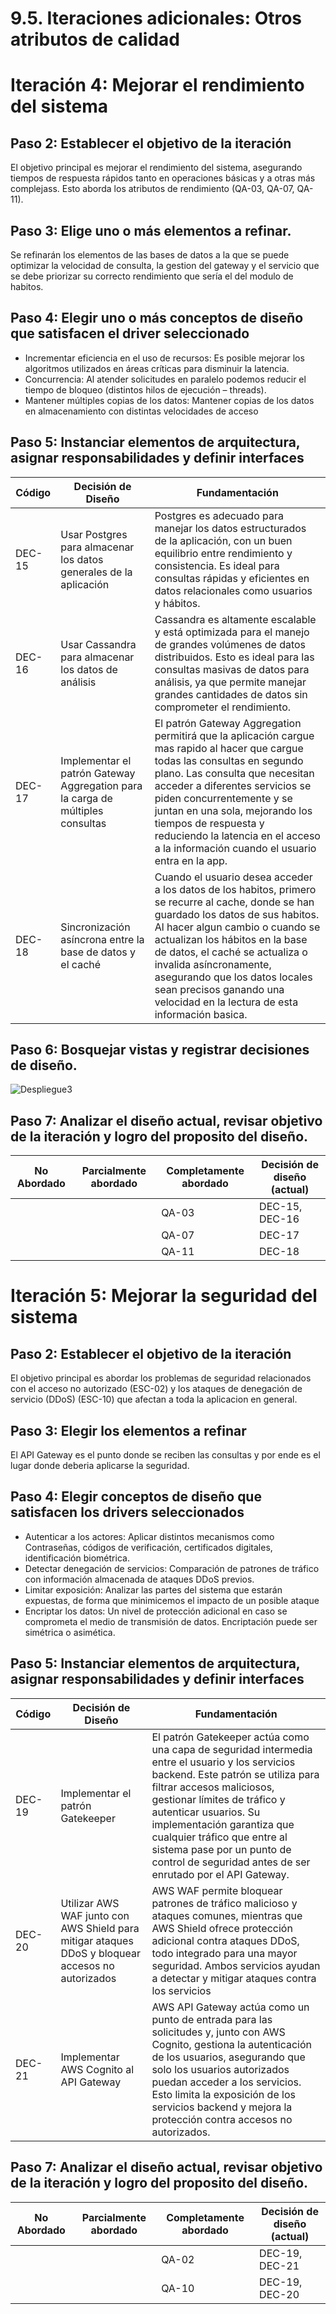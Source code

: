 # 9.5. Iteraciones adicionales: Otros atributos de calidad

# Iteración 4: Mejorar el rendimiento del sistema

## Paso 2: Establecer el objetivo de la iteración
El objetivo principal es mejorar el rendimiento del sistema, asegurando tiempos de respuesta rápidos tanto en operaciones básicas y a otras más complejass. Esto aborda los atributos de rendimiento (QA-03, QA-07, QA-11).

## Paso 3: Elige uno o más elementos a refinar.
Se refinarán los elementos de las bases de datos a la que se puede optimizar la velocidad de consulta, la gestion del gateway y el servicio que se debe priorizar su correcto rendimiento que sería el del modulo de habitos.

## Paso 4: Elegir uno o más conceptos de diseño que satisfacen el driver seleccionado
- Incrementar eficiencia en el uso de recursos: Es posible mejorar los algoritmos utilizados en áreas críticas para disminuir la latencia.
- Concurrencia:  Al atender solicitudes en paralelo podemos reducir el tiempo de bloqueo (distintos hilos de ejecución – threads).
- Mantener múltiples copias de los datos: Mantener copias de los datos en almacenamiento con distintas velocidades de acceso


## Paso 5: Instanciar elementos de arquitectura, asignar responsabilidades y definir interfaces
| **Código** | **Decisión de Diseño** | **Fundamentación** |
|------------|------------------------|--------------------|
| DEC-15     | Usar Postgres para almacenar los datos generales de la aplicación | Postgres es adecuado para manejar los datos estructurados de la aplicación, con un buen equilibrio entre rendimiento y consistencia. Es ideal para consultas rápidas y eficientes en datos relacionales como usuarios y hábitos. |
| DEC-16     | Usar Cassandra para almacenar los datos de análisis | Cassandra es altamente escalable y está optimizada para el manejo de grandes volúmenes de datos distribuidos. Esto es ideal para las consultas masivas de datos para análisis, ya que permite manejar grandes cantidades de datos sin comprometer el rendimiento. |
| DEC-17     | Implementar el patrón Gateway Aggregation para la carga de múltiples consultas | El patrón Gateway Aggregation permitirá que la aplicación cargue mas rapido al hacer que cargue todas las consultas en segundo plano. Las consulta que necesitan acceder a diferentes servicios se piden concurrentemente y se juntan en una sola, mejorando los tiempos de respuesta y reduciendo la latencia en el acceso a la información cuando el usuario entra en la app.
| DEC-18     | Sincronización asíncrona entre la base de datos y el caché | Cuando el usuario desea acceder a los datos de los habitos, primero se recurre al cache, donde se han guardado los datos de sus habitos. Al hacer algun cambio o cuando se actualizan los hábitos en la base de datos, el caché se actualiza o invalida asíncronamente, asegurando que los datos locales sean precisos ganando una velocidad en la lectura de esta información basica.

## Paso 6: Bosquejar vistas y registrar decisiones de diseño.
![Despliegue3](https://github.com/user-attachments/assets/dac607a6-e4b2-4f32-9340-9e9cdd3219d8)

## Paso 7: Analizar el diseño actual, revisar objetivo de la iteración y logro del proposito del diseño.
| **No Abordado** | **Parcialmente abordado** | **Completamente abordado** | **Decisión de diseño (actual)** |
|-----------------|---------------------------|----------------------------|---------------------------------|
|                 |                           | QA-03                      | DEC-15, DEC-16                  |
|                 |                           | QA-07                      | DEC-17                          |
|                 |                           | QA-11                      | DEC-18                          |






# Iteración 5: Mejorar la seguridad del sistema


## Paso 2: Establecer el objetivo de la iteración
El objetivo principal es abordar los problemas de seguridad relacionados con el acceso no autorizado (ESC-02) y los ataques de denegación de servicio (DDoS) (ESC-10) que afectan a toda la aplicacion en general.

## Paso 3: Elegir los elementos a refinar
El API Gateway es el punto donde se reciben las consultas y por ende es el lugar donde deberia aplicarse la seguridad.

## Paso 4: Elegir conceptos de diseño que satisfacen los drivers seleccionados
- Autenticar a los actores: Aplicar distintos mecanismos como Contraseñas, códigos de verificación, certificados digitales, identificación biométrica.
- Detectar denegación de servicios: Comparación de patrones de tráfico con información almacenada de ataques DDoS previos.
- Limitar exposición: Analizar las partes del sistema que estarán expuestas, de forma que minimicemos el impacto de un posible ataque
- Encriptar los datos: Un nivel de protección adicional en caso se comprometa el medio de transmisión de datos. Encriptación puede ser simétrica o asimética.

## Paso 5: Instanciar elementos de arquitectura, asignar responsabilidades y definir interfaces
| **Código** | **Decisión de Diseño** | **Fundamentación** |
|------------|------------------------|--------------------|
| DEC-19     | Implementar el patrón Gatekeeper | El patrón Gatekeeper actúa como una capa de seguridad intermedia entre el usuario y los servicios backend. Este patrón se utiliza para filtrar accesos maliciosos, gestionar límites de tráfico y autenticar usuarios. Su implementación garantiza que cualquier tráfico que entre al sistema pase por un punto de control de seguridad antes de ser enrutado por el API Gateway. |
| DEC-20     | Utilizar AWS WAF junto con AWS Shield para mitigar ataques DDoS y bloquear accesos no autorizados | AWS WAF permite bloquear patrones de tráfico malicioso y ataques comunes, mientras que AWS Shield ofrece protección adicional contra ataques DDoS, todo integrado para una mayor seguridad. Ambos servicios ayudan a detectar y mitigar ataques contra los servicios |
| DEC-21     | Implementar AWS Cognito al API Gateway | AWS API Gateway actúa como un punto de entrada para las solicitudes y, junto con AWS Cognito, gestiona la autenticación de los usuarios, asegurando que solo los usuarios autorizados puedan acceder a los servicios. Esto limita la exposición de los servicios backend y mejora la protección contra accesos no autorizados. |




## Paso 7: Analizar el diseño actual, revisar objetivo de la iteración y logro del proposito del diseño.
| **No Abordado** | **Parcialmente abordado** | **Completamente abordado** | **Decisión de diseño (actual)** |
|-----------------|---------------------------|----------------------------|---------------------------------|
|                 |                           | QA-02                      | DEC-19, DEC-21                  |
|                 |                           | QA-10                      | DEC-19, DEC-20                          |

